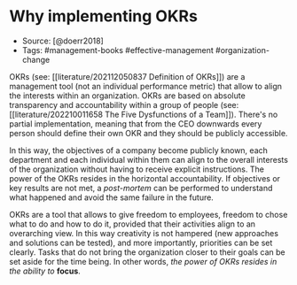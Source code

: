 # Why implementing OKRs
- Source: [@doerr2018]
- Tags: #management-books #effective-management #organization-change 

OKRs (see: [[literature/202112050837 Definition of OKRs]]) are a management tool (not an individual performance metric) that allow to align the interests within an organization. OKRs are based on absolute transparency and accountability within a group of people (see: [[literature/202210011658 The Five Dysfunctions of a Team]]). There's no partial implementation, meaning that from the CEO downwards every person should define their own OKR and they should be publicly accessible. 

In this way, the objectives of a company become publicly known, each department and each individual within them can align to the overall interests of the organization without having to receive explicit instructions. The power of the OKRs resides in the horizontal accountability. If objectives or key results are not met, a *post-mortem* can be performed to understand what happened and avoid the same failure in the future. 

OKRs are a tool that allows to give freedom to employees, freedom to chose what to do and how to do it, provided that their activities align to an overarching view. In this way creativity is not hampered (new approaches and solutions can be tested), and more importantly, priorities can be set clearly. Tasks that do not bring the organization closer to their goals can be set aside for the time being. In other words, *the power of OKRs resides in the ability to* **focus**.
